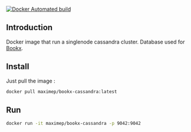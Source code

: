 [![Docker Automated build](https://img.shields.io/docker/automated/jrottenberg/ffmpeg.svg)]()

## Introduction

Docker image that run a singlenode cassandra cluster. Database used for [Bookx](https://github.com/mxpetit/bookx/).

## Install

Just pull the image :
```sh
docker pull maximep/bookx-cassandra:latest
```

## Run

```sh
docker run -it maximep/bookx-cassandra -p 9042:9042
```
